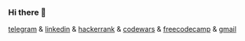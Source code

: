 ### Hi there 👋

[telegram](https://t.me/lieandlow) &
[linkedin](https://www.linkedin.com/in/lnmsv) &
[hackerrank](https://www.hackerrank.com/ea_musaev) &
[codewars](https://www.codewars.com/users/lnmsv) &
[freecodecamp](https://www.freecodecamp.org/lnmsv) &
[gmail](mailto:ea.musaev@gmail.com)
<!--
**lnmsv/lnmsv** is a ✨ _special_ ✨ repository because its `README.md` (this file) appears on your GitHub profile.

Here are some ideas to get you started:

- 🔭 I’m currently working on ...
- 🌱 I’m currently learning ...
- 👯 I’m looking to collaborate on ...
- 🤔 I’m looking for help with ...
- 💬 Ask me about ...
- 📫 How to reach me: ...
- 😄 Pronouns: ...
- ⚡ Fun fact: ...
-->
